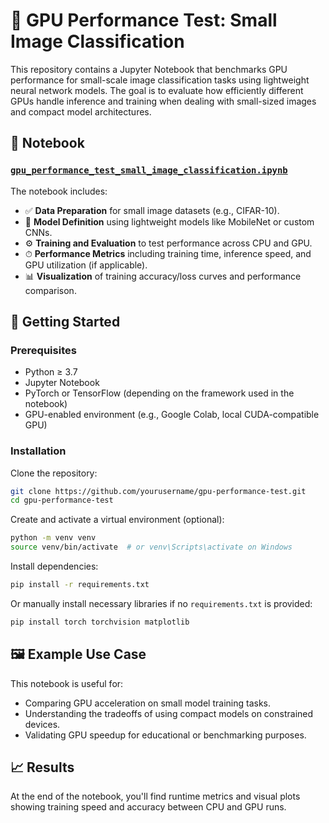 # 🧪 GPU Performance Test: Small Image Classification

This repository contains a Jupyter Notebook that benchmarks GPU performance for small-scale image classification tasks using lightweight neural network models. The goal is to evaluate how efficiently different GPUs handle inference and training when dealing with small-sized images and compact model architectures.

## 📘 Notebook

### [`gpu_performance_test_small_image_classification.ipynb`](./gpu_performance_test_small_image_classification.ipynb)

The notebook includes:

- ✅ **Data Preparation** for small image datasets (e.g., CIFAR-10).
- 🧠 **Model Definition** using lightweight models like MobileNet or custom CNNs.
- ⚙️ **Training and Evaluation** to test performance across CPU and GPU.
- ⏱ **Performance Metrics** including training time, inference speed, and GPU utilization (if applicable).
- 📊 **Visualization** of training accuracy/loss curves and performance comparison.

## 🚀 Getting Started

### Prerequisites

- Python ≥ 3.7
- Jupyter Notebook
- PyTorch or TensorFlow (depending on the framework used in the notebook)
- GPU-enabled environment (e.g., Google Colab, local CUDA-compatible GPU)

### Installation

Clone the repository:

```bash
git clone https://github.com/yourusername/gpu-performance-test.git
cd gpu-performance-test
```

Create and activate a virtual environment (optional):

```bash
python -m venv venv
source venv/bin/activate  # or venv\Scripts\activate on Windows
```

Install dependencies:

```bash
pip install -r requirements.txt
```

Or manually install necessary libraries if no `requirements.txt` is provided:

```bash
pip install torch torchvision matplotlib
```

## 🖼 Example Use Case

This notebook is useful for:

- Comparing GPU acceleration on small model training tasks.
- Understanding the tradeoffs of using compact models on constrained devices.
- Validating GPU speedup for educational or benchmarking purposes.

## 📈 Results

At the end of the notebook, you'll find runtime metrics and visual plots showing training speed and accuracy between CPU and GPU runs.



